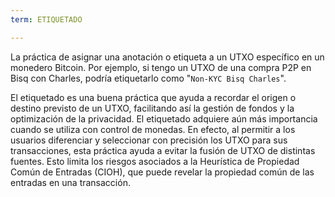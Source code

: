 ```yaml
---
term: ETIQUETADO

---
```

La práctica de asignar una anotación o etiqueta a un UTXO específico en un monedero Bitcoin. Por ejemplo, si tengo un UTXO de una compra P2P en Bisq con Charles, podría etiquetarlo como "`Non-KYC Bisq Charles`".

El etiquetado es una buena práctica que ayuda a recordar el origen o destino previsto de un UTXO, facilitando así la gestión de fondos y la optimización de la privacidad. El etiquetado adquiere aún más importancia cuando se utiliza con control de monedas. En efecto, al permitir a los usuarios diferenciar y seleccionar con precisión los UTXO para sus transacciones, esta práctica ayuda a evitar la fusión de UTXO de distintas fuentes. Esto limita los riesgos asociados a la Heurística de Propiedad Común de Entradas (CIOH), que puede revelar la propiedad común de las entradas en una transacción.